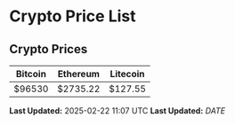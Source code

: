 # Crypto Price List

## Crypto Prices
| Bitcoin | Ethereum | Litecoin |
| ------- | -------- | -------- |
| $96530 | $2735.22 | $127.55 |
**Last Updated:** 2025-02-22 11:07 UTC
**Last Updated:** $DATE$
